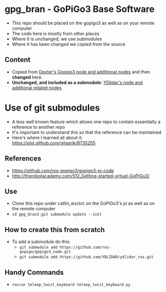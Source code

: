 # gpg_bran - GoPiGo3 Base Software

* This repo should be placed on the gopigo3 as well as on your remote computer
* The code here is mostly from other places
* Where it is unchanged, we use submodules
* Where it has been changed we copied from the source

## Content


* Copied from [Dexter's Gopigo3 node and additional nodes](https://github.com/ros-gopigo/gopigo3_node) and then **changed** here.
* **Unchanged, and included as a submodule**:  [YDlidar's node and additional related nodes](https://github.com/YDLIDAR/ydlidar_ros)




# Use of git submodules

* A less well known feature which allows one repo to contain essentially a reference to another repo
* It's important to understand this so that the reference can be maintained
* Here's where I learned all about it: <https://gist.github.com/gitaarik/8735255>

## References

* <https://github.com/ros-gopigo3/gopigo3-pi-code>
* <http://therobotacademy.com/512_Getting-started-virtual-GoPiGo3/>


## Use

* Clone this repo under catlin_ws/src on the GoPiGo3's pi as well as on the remote computer
* `cd gpg_bran3` ;`git submodule update --init`

## How to create this from scratch
* To add a submodule do this: 
  * `git submodule add https://github.com/ros-gopigo/gopigo3_node.git`
  * `git submodule add https://github.com/YDLIDAR/ydlidar_ros.git`

## Handy Commands
* `rosrun teleop_twist_keyboard teleop_twist_keyboard.py`
